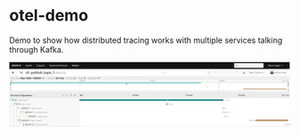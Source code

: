 # otel-demo

Demo to show how distributed tracing works with multiple services talking through Kafka.

![Jaeger UI showing traces from the services and how they are correctly nested and linked](image.png)
